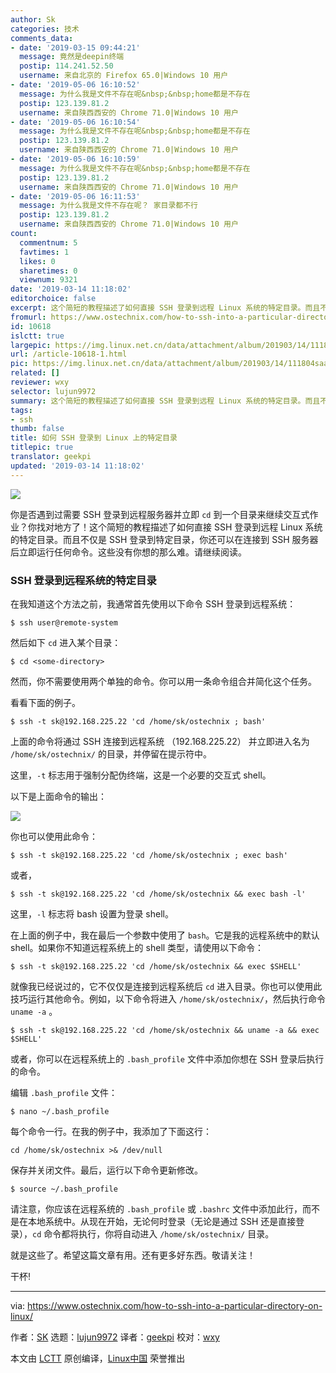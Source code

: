 ```yaml
---
author: Sk
categories: 技术
comments_data:
- date: '2019-03-15 09:44:21'
  message: 竟然是deepin终端
  postip: 114.241.52.50
  username: 来自北京的 Firefox 65.0|Windows 10 用户
- date: '2019-05-06 16:10:52'
  message: 为什么我是文件不存在呢&nbsp;&nbsp;home都是不存在
  postip: 123.139.81.2
  username: 来自陕西西安的 Chrome 71.0|Windows 10 用户
- date: '2019-05-06 16:10:54'
  message: 为什么我是文件不存在呢&nbsp;&nbsp;home都是不存在
  postip: 123.139.81.2
  username: 来自陕西西安的 Chrome 71.0|Windows 10 用户
- date: '2019-05-06 16:10:59'
  message: 为什么我是文件不存在呢&nbsp;&nbsp;home都是不存在
  postip: 123.139.81.2
  username: 来自陕西西安的 Chrome 71.0|Windows 10 用户
- date: '2019-05-06 16:11:53'
  message: 为什么我是文件不存在呢？ 家目录都不行
  postip: 123.139.81.2
  username: 来自陕西西安的 Chrome 71.0|Windows 10 用户
count:
  commentnum: 5
  favtimes: 1
  likes: 0
  sharetimes: 0
  viewnum: 9321
date: '2019-03-14 11:18:02'
editorchoice: false
excerpt: 这个简短的教程描述了如何直接 SSH 登录到远程 Linux 系统的特定目录。而且不仅是 SSH 登录到特定目录，你还可以在连接到 SSH 服务器后立即运行任何命令。
fromurl: https://www.ostechnix.com/how-to-ssh-into-a-particular-directory-on-linux/
id: 10618
islctt: true
largepic: https://img.linux.net.cn/data/attachment/album/201903/14/111804saaau28bu8q6xwll.png
url: /article-10618-1.html
pic: https://img.linux.net.cn/data/attachment/album/201903/14/111804saaau28bu8q6xwll.png.thumb.jpg
related: []
reviewer: wxy
selector: lujun9972
summary: 这个简短的教程描述了如何直接 SSH 登录到远程 Linux 系统的特定目录。而且不仅是 SSH 登录到特定目录，你还可以在连接到 SSH 服务器后立即运行任何命令。
tags:
- ssh
thumb: false
title: 如何 SSH 登录到 Linux 上的特定目录
titlepic: true
translator: geekpi
updated: '2019-03-14 11:18:02'
---
```


![](/data/attachment/album/201903/14/111804saaau28bu8q6xwll.png)


你是否遇到过需要 SSH 登录到远程服务器并立即 `cd` 到一个目录来继续交互式作业？你找对地方了！这个简短的教程描述了如何直接 SSH 登录到远程 Linux 系统的特定目录。而且不仅是 SSH 登录到特定目录，你还可以在连接到 SSH 服务器后立即运行任何命令。这些没有你想的那么难。请继续阅读。


### SSH 登录到远程系统的特定目录


在我知道这个方法之前，我通常首先使用以下命令 SSH 登录到远程系统：



```
$ ssh user@remote-system
```

然后如下 `cd` 进入某个目录：



```
$ cd <some-directory>
```

然而，你不需要使用两个单独的命令。你可以用一条命令组合并简化这个任务。


看看下面的例子。



```
$ ssh -t sk@192.168.225.22 'cd /home/sk/ostechnix ; bash'
```

上面的命令将通过 SSH 连接到远程系统 （192.168.225.22） 并立即进入名为 `/home/sk/ostechnix/` 的目录，并停留在提示符中。


这里，`-t` 标志用于强制分配伪终端，这是一个必要的交互式 shell。


以下是上面命令的输出：


![](/data/attachment/album/201903/14/111805s6nkbc3z6z9lpscc.gif)


你也可以使用此命令：



```
$ ssh -t sk@192.168.225.22 'cd /home/sk/ostechnix ; exec bash'
```

或者，



```
$ ssh -t sk@192.168.225.22 'cd /home/sk/ostechnix && exec bash -l'
```

这里，`-l` 标志将 bash 设置为登录 shell。


在上面的例子中，我在最后一个参数中使用了 `bash`。它是我的远程系统中的默认 shell。如果你不知道远程系统上的 shell 类型，请使用以下命令：



```
$ ssh -t sk@192.168.225.22 'cd /home/sk/ostechnix && exec $SHELL'
```

就像我已经说过的，它不仅仅是连接到远程系统后 `cd` 进入目录。你也可以使用此技巧运行其他命令。例如，以下命令将进入 `/home/sk/ostechnix/`，然后执行命令 `uname -a` 。



```
$ ssh -t sk@192.168.225.22 'cd /home/sk/ostechnix && uname -a && exec $SHELL'
```

或者，你可以在远程系统上的 `.bash_profile` 文件中添加你想在 SSH 登录后执行的命令。


编辑 `.bash_profile` 文件：



```
$ nano ~/.bash_profile
```

每个命令一行。在我的例子中，我添加了下面这行：



```
cd /home/sk/ostechnix >& /dev/null
```

保存并关闭文件。最后，运行以下命令更新修改。



```
$ source ~/.bash_profile
```

请注意，你应该在远程系统的 `.bash_profile` 或 `.bashrc` 文件中添加此行，而不是在本地系统中。从现在开始，无论何时登录（无论是通过 SSH 还是直接登录），`cd` 命令都将执行，你将自动进入 `/home/sk/ostechnix/` 目录。


就是这些了。希望这篇文章有用。还有更多好东西。敬请关注！


干杯!




---


via: <https://www.ostechnix.com/how-to-ssh-into-a-particular-directory-on-linux/>


作者：[SK](https://www.ostechnix.com/author/sk/) 选题：[lujun9972](https://github.com/lujun9972) 译者：[geekpi](https://github.com/geekpi) 校对：[wxy](https://github.com/wxy)


本文由 [LCTT](https://github.com/LCTT/TranslateProject) 原创编译，[Linux中国](https://linux.cn/) 荣誉推出
